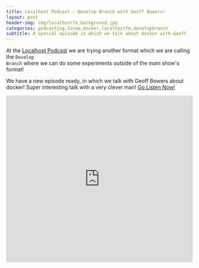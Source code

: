 ```yaml
---
title: Localhost Podcast - Develop Branch with Geoff Bowers!
layout: post
header-img: img/localhostfm_background.jpg
categories: podcasting,lucee,docker,localhostfm,developbranch
subtitle: A special episode in which we talk about docker with Geoff
---
```


At the <a href="http://localhost.fm">Localhost Podcast</a> we are trying another format which we are calling the <code>Develop Branch</code> where we can do some experiments outside of the main show's format! 

We have a new episode ready, in which we talk with Geoff Bowers about docker! Super interesting talk with a very clever man! <a href="https://soundcloud.com/localhostfm/localhost-podcast-episode-001-1">Go Listen Now!</a> 

<iframe width="100%" height="450" scrolling="no" frameborder="no" src="https://w.soundcloud.com/player/?url=https%3A//api.soundcloud.com/tracks/306353727&amp;auto_play=false&amp;hide_related=false&amp;show_comments=true&amp;show_user=true&amp;show_reposts=false&amp;visual=true"></iframe>
